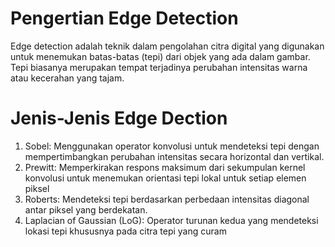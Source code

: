 # Pengertian Edge Detection 
Edge detection adalah teknik dalam pengolahan citra digital yang digunakan untuk menemukan
batas-batas (tepi) dari objek yang ada dalam gambar. Tepi biasanya merupakan tempat 
terjadinya perubahan intensitas warna atau kecerahan yang tajam. 

# Jenis-Jenis Edge Dection
1. Sobel: Menggunakan operator konvolusi untuk mendeteksi tepi dengan mempertimbangkan 
perubahan intensitas secara horizontal dan vertikal.
2. Prewitt: Memperkirakan respons maksimum dari sekumpulan kernel konvolusi untuk menemukan 
orientasi tepi lokal untuk setiap elemen piksel 
3.	Roberts: Mendeteksi tepi berdasarkan perbedaan intensitas diagonal antar piksel yang 
berdekatan.
4.	Laplacian of Gaussian (LoG): Operator turunan kedua yang mendeteksi lokasi tepi khususnya pada citra tepi yang curam 